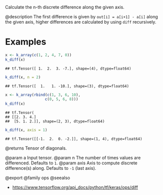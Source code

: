 Calculate the n-th discrete difference along the given axis.

@description
The first difference is given by `out[i] = a[i+1] - a[i]` along
the given axis, higher differences are calculated by using `diff`
recursively.

# Examples

```r
x <- k_array(c(1, 2, 4, 7, 0))
k_diff(x)
```

```
## tf.Tensor([ 1.  2.  3. -7.], shape=(4), dtype=float64)
```

```r
k_diff(x, n = 2)
```

```
## tf.Tensor([  1.   1. -10.], shape=(3), dtype=float64)
```

```r
x <- k_array(rbind(c(1, 3, 6, 10),
                  c(0, 5, 6, 8)))
k_diff(x)
```

```
## tf.Tensor(
## [[2. 3. 4.]
##  [5. 1. 2.]], shape=(2, 3), dtype=float64)
```

```r
k_diff(x, axis = 1)
```

```
## tf.Tensor([[-1.  2.  0. -2.]], shape=(1, 4), dtype=float64)
```

@returns
Tensor of diagonals.

@param a Input tensor.
@param n The number of times values are differenced. Defaults to `1`.
@param axis Axis to compute discrete difference(s) along.
    Defaults to `-1` (last axis).

@export
@family ops
@seealso
+ <https://www.tensorflow.org/api_docs/python/tf/keras/ops/diff>
